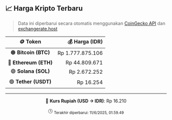

<!-- HARGA_KRIPTO -->
## 📈 Harga Kripto Terbaru

> Data ini diperbarui secara otomatis menggunakan [CoinGecko API](https://www.coingecko.com/) dan [exchangerate.host](https://exchangerate.host/)

<div align="center">

| 🪙 Token | 💰 Harga (IDR) |
|:------:|---------------:|
| 🟠 **Bitcoin (BTC)**   | Rp 1.777.875.106 |
| 🔵 **Ethereum (ETH)**  | Rp 44.809.671 |
| 🟣 **Solana (SOL)**    | Rp 2.672.252 |
| 🟢 **Tether (USDT)**   | Rp 16.254 |

---

💱 **Kurs Rupiah (USD → IDR)**: Rp 16.210

🕒 <sub>Terakhir diperbarui: 11/6/2025, 01.59.49</sub>

</div>
<!-- /HARGA_KRIPTO -->